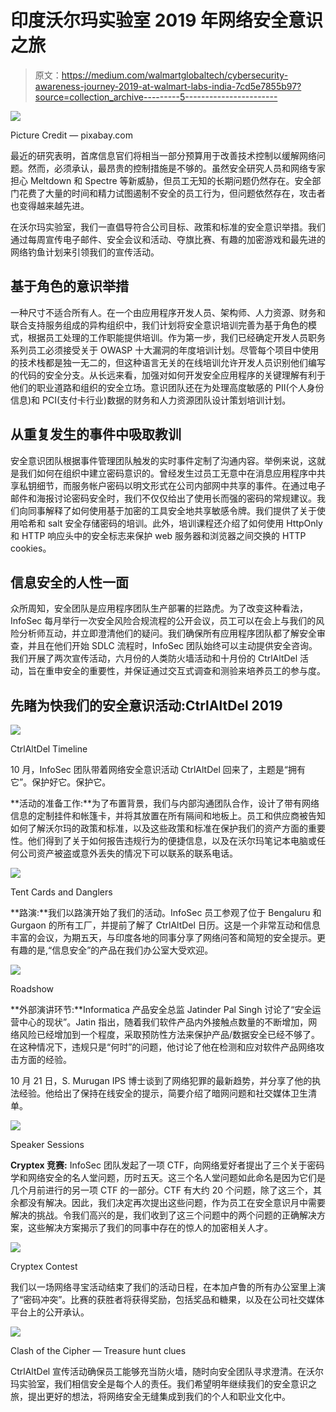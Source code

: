# 印度沃尔玛实验室 2019 年网络安全意识之旅

> 原文：<https://medium.com/walmartglobaltech/cybersecurity-awareness-journey-2019-at-walmart-labs-india-7cd5e7855b97?source=collection_archive---------5----------------------->

![](img/b6cde9018a80a45d12b5e8a537fd474d.png)

Picture Credit — pixabay.com

最近的研究表明，首席信息官们将相当一部分预算用于改善技术控制以缓解网络问题。然而，必须承认，最昂贵的控制措施是不够的。虽然安全研究人员和网络专家担心 Meltdown 和 Spectre 等新威胁，但员工无知的长期问题仍然存在。安全部门花费了大量的时间和精力试图遏制不安全的员工行为，但问题依然存在，攻击者也变得越来越先进。

在沃尔玛实验室，我们一直倡导符合公司目标、政策和标准的安全意识举措。我们通过每周宣传电子邮件、安全会议和活动、夺旗比赛、有趣的加密游戏和最先进的网络钓鱼计划来引领我们的宣传活动。

## 基于角色的意识举措

一种尺寸不适合所有人。在一个由应用程序开发人员、架构师、人力资源、财务和联合支持服务组成的异构组织中，我们计划将安全意识培训完善为基于角色的模式，根据员工处理的工作职能提供培训。作为第一步，我们已经确定开发人员职务系列员工必须接受关于 OWASP 十大漏洞的年度培训计划。尽管每个项目中使用的技术栈都是独一无二的，但这种语言无关的在线培训允许开发人员识别他们编写的代码的安全分支。从长远来看，加强对如何开发安全应用程序的关键理解有利于他们的职业道路和组织的安全立场。意识团队还在为处理高度敏感的 PII(个人身份信息)和 PCI(支付卡行业)数据的财务和人力资源团队设计策划培训计划。

## 从重复发生的事件中吸取教训

安全意识团队根据事件管理团队触发的实时事件定制了沟通内容。举例来说，这就是我们如何在组织中建立密码意识的。曾经发生过员工无意中在消息应用程序中共享私钥细节，而服务帐户密码以明文形式在公司内部网中共享的事件。在通过电子邮件和海报讨论密码安全时，我们不仅仅给出了使用长而强的密码的常规建议。我们向同事解释了如何使用基于加密的工具安全地共享敏感令牌。我们提供了关于使用哈希和 salt 安全存储密码的培训。此外，培训课程还介绍了如何使用 HttpOnly 和 HTTP 响应头中的安全标志来保护 web 服务器和浏览器之间交换的 HTTP cookies。

## 信息安全的人性一面

众所周知，安全团队是应用程序团队生产部署的拦路虎。为了改变这种看法，InfoSec 每月举行一次安全风险合规流程的公开会议，员工可以在会上与我们的风险分析师互动，并立即澄清他们的疑问。我们确保所有应用程序团队都了解安全审查，并且在他们开始 SDLC 流程时，InfoSec 团队始终可以主动提供安全咨询。我们开展了两次宣传活动，六月份的人类防火墙活动和十月份的 CtrlAltDel 活动，旨在重申安全的重要性，并保证通过交互式调查和测验来培养员工的参与度。

## 先睹为快我们的安全意识活动:CtrlAltDel 2019

![](img/1bd4ca2425d34dd4f0563076727dc11b.png)

CtrlAltDel Timeline

10 月，InfoSec 团队带着网络安全意识活动 CtrlAltDel 回来了，主题是“拥有它”。保护好它。保护它。

**活动的准备工作:**为了布置背景，我们与内部沟通团队合作，设计了带有网络信息的定制挂件和帐篷卡，并将其放置在所有隔间和地板上。员工和供应商被告知如何了解沃尔玛的政策和标准，以及这些政策和标准在保护我们的资产方面的重要性。他们得到了关于如何报告违规行为的便捷信息，以及在沃尔玛笔记本电脑或任何公司资产被盗或意外丢失的情况下可以联系的联系电话。

![](img/f46fb8d2c9032d67dc79154df9c35691.png)

Tent Cards and Danglers

**路演:**我们以路演开始了我们的活动。InfoSec 员工参观了位于 Bengaluru 和 Gurgaon 的所有工厂，并提前了解了 CtrlAltDel 日历。这是一个非常互动和信息丰富的会议，为期五天，与印度各地的同事分享了网络问答和简短的安全提示。更有趣的是,“信息安全”的产品在我们办公室大受欢迎。

![](img/5cfab774d3d02c261af1795fef23b076.png)

Roadshow

**外部演讲环节:**Informatica 产品安全总监 Jatinder Pal Singh 讨论了“安全运营中心的现状”。Jatin 指出，随着我们软件产品内外接触点数量的不断增加，网络风险已经增加到一个程度，采取预防性方法来保护产品/数据安全已经不够了。在这种情况下，违规只是“何时”的问题，他讨论了他在检测和应对软件产品网络攻击方面的经验。

10 月 21 日，S. Murugan IPS 博士谈到了网络犯罪的最新趋势，并分享了他的执法经验。他给出了保持在线安全的提示，简要介绍了暗网问题和社交媒体卫生清单。

![](img/76d7e9108f9955fbe660f17c585f235b.png)

Speaker Sessions

**Cryptex 竞赛:** InfoSec 团队发起了一项 CTF，向网络爱好者提出了三个关于密码学和网络安全的名人堂问题，历时五天。这三个名人堂问题如此命名是因为它们是几个月前进行的另一项 CTF 的一部分。CTF 有大约 20 个问题，除了这三个，其余都没有解决。因此，我们决定再次提出这些问题，作为员工在安全意识月中需要解决的挑战。令我们高兴的是，我们收到了这三个问题中的两个问题的正确解决方案，这些解决方案揭示了我们的同事中存在的惊人的加密相关人才。

![](img/d5d55f80a13505ef04c11eb5947bc35d.png)

Cryptex Contest

我们以一场网络寻宝活动结束了我们的活动日程，在本加卢鲁的所有办公室里上演了“密码冲突”。比赛的获胜者将获得奖励，包括奖品和糖果，以及在公司社交媒体平台上的公开承认。

![](img/4e3a00caaaeaf879a07a402c2b6fa39f.png)

Clash of the Cipher — Treasure hunt clues

CtrlAltDel 宣传活动确保员工能够充当防火墙，随时向安全团队寻求澄清。在沃尔玛实验室，我们相信安全是每个人的责任。我们希望明年继续我们的安全意识之旅，提出更好的想法，将网络安全无缝集成到我们的个人和职业文化中。